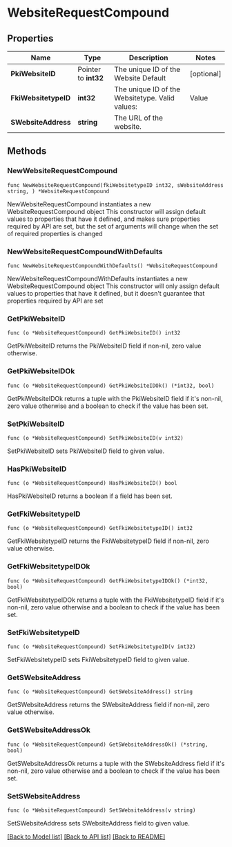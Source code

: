 # WebsiteRequestCompound

## Properties

Name | Type | Description | Notes
------------ | ------------- | ------------- | -------------
**PkiWebsiteID** | Pointer to **int32** | The unique ID of the Website Default | [optional] 
**FkiWebsitetypeID** | **int32** | The unique ID of the Websitetype.  Valid values:  |Value|Description| |-|-| |1|Website| |2|Twitter| |3|Facebook| |4|Survey| | 
**SWebsiteAddress** | **string** | The URL of the website. | 

## Methods

### NewWebsiteRequestCompound

`func NewWebsiteRequestCompound(fkiWebsitetypeID int32, sWebsiteAddress string, ) *WebsiteRequestCompound`

NewWebsiteRequestCompound instantiates a new WebsiteRequestCompound object
This constructor will assign default values to properties that have it defined,
and makes sure properties required by API are set, but the set of arguments
will change when the set of required properties is changed

### NewWebsiteRequestCompoundWithDefaults

`func NewWebsiteRequestCompoundWithDefaults() *WebsiteRequestCompound`

NewWebsiteRequestCompoundWithDefaults instantiates a new WebsiteRequestCompound object
This constructor will only assign default values to properties that have it defined,
but it doesn't guarantee that properties required by API are set

### GetPkiWebsiteID

`func (o *WebsiteRequestCompound) GetPkiWebsiteID() int32`

GetPkiWebsiteID returns the PkiWebsiteID field if non-nil, zero value otherwise.

### GetPkiWebsiteIDOk

`func (o *WebsiteRequestCompound) GetPkiWebsiteIDOk() (*int32, bool)`

GetPkiWebsiteIDOk returns a tuple with the PkiWebsiteID field if it's non-nil, zero value otherwise
and a boolean to check if the value has been set.

### SetPkiWebsiteID

`func (o *WebsiteRequestCompound) SetPkiWebsiteID(v int32)`

SetPkiWebsiteID sets PkiWebsiteID field to given value.

### HasPkiWebsiteID

`func (o *WebsiteRequestCompound) HasPkiWebsiteID() bool`

HasPkiWebsiteID returns a boolean if a field has been set.

### GetFkiWebsitetypeID

`func (o *WebsiteRequestCompound) GetFkiWebsitetypeID() int32`

GetFkiWebsitetypeID returns the FkiWebsitetypeID field if non-nil, zero value otherwise.

### GetFkiWebsitetypeIDOk

`func (o *WebsiteRequestCompound) GetFkiWebsitetypeIDOk() (*int32, bool)`

GetFkiWebsitetypeIDOk returns a tuple with the FkiWebsitetypeID field if it's non-nil, zero value otherwise
and a boolean to check if the value has been set.

### SetFkiWebsitetypeID

`func (o *WebsiteRequestCompound) SetFkiWebsitetypeID(v int32)`

SetFkiWebsitetypeID sets FkiWebsitetypeID field to given value.


### GetSWebsiteAddress

`func (o *WebsiteRequestCompound) GetSWebsiteAddress() string`

GetSWebsiteAddress returns the SWebsiteAddress field if non-nil, zero value otherwise.

### GetSWebsiteAddressOk

`func (o *WebsiteRequestCompound) GetSWebsiteAddressOk() (*string, bool)`

GetSWebsiteAddressOk returns a tuple with the SWebsiteAddress field if it's non-nil, zero value otherwise
and a boolean to check if the value has been set.

### SetSWebsiteAddress

`func (o *WebsiteRequestCompound) SetSWebsiteAddress(v string)`

SetSWebsiteAddress sets SWebsiteAddress field to given value.



[[Back to Model list]](../README.md#documentation-for-models) [[Back to API list]](../README.md#documentation-for-api-endpoints) [[Back to README]](../README.md)


